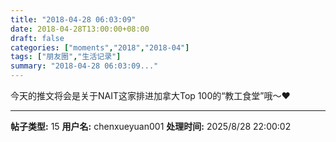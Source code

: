 ```yaml
---
title: "2018-04-28 06:03:09"
date: 2018-04-28T13:00:00+08:00
draft: false
categories: ["moments","2018","2018-04"]
tags: ["朋友圈","生活记录"]
summary: "2018-04-28 06:03:09..."
---
```


今天的推文将会是关于NAIT这家排进加拿大Top 100的“教工食堂”哦～❤️

---

**帖子类型:** 15
**用户名:** chenxueyuan001
**处理时间:** 2025/8/28 22:00:02